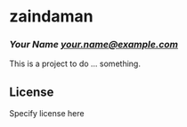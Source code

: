 # zaindaman
### _Your Name <your.name@example.com>_

This is a project to do ... something.

## License

Specify license here

